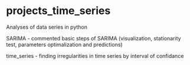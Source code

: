 # projects_time_series 
Analyses of data series in python 

SARIMA - commented basic steps of SARIMA (visualization, stationarity test, parameters optimalization and predictions) 

time_series - finding irregularities in time series by interval of confidance

